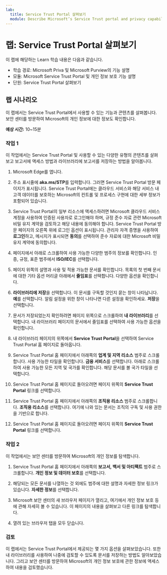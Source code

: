 ```yaml
---
lab:
  title: Service Trust Portal 살펴보기
  module: Describe Microsoft’s Service Trust portal and privacy capabilities
---
```


# 랩: Service Trust Portal 살펴보기

이 랩에 해당하는 Learn 학습 내용은 다음과 같습니다.

- 학습 경로: Microsoft Priva 및 Microsoft Purview의 기능 설명
- 모듈: Microsoft Service Trust Portal 및 개인 정보 보호 기능 설명
- 단원: Service Trust Portal 살펴보기

## 랩 시나리오

이 랩에서는 Service Trust Portal에서 사용할 수 있는 기능과 콘텐츠를 살펴봅니다. 보안 센터를 방문하여 Microsoft의 개인 정보에 대한 정보도 확인합니다.

**예상 시간:** 10~15분

### 작업 1

이 작업에서는 Service Trust Portal 및 사용할 수 있는 다양한 유형의 콘텐츠를 살펴보고 보고서에 액세스 방법과 라이브러리에 보고서를 저장하는 방법을 알아봅니다.

1. Microsoft Edge를 엽니다.

1. 주소 표시줄에 **aka.ms/STP**를 입력합니다. 그러면 Service Trust Portal 방문 페이지가 표시됩니다. Service Trust Portal에는 클라우드 서비스와 해당 서비스 내 고객 데이터를 보호하는 Microsoft의 컨트롤 및 프로세스 구현에 대한 세부 정보가 포함되어 있습니다.

1. Service Trust Portal의 일부 리소스에 액세스하려면 Microsoft 클라우드 서비스 계정을 사용하여 인증된 사용자로 로그인해야 하며, 규정 준수 자료 관련 Microsoft 비밀 유지 계약을 검토하고 해당 내용에 동의해야 합니다. Service Trust Portal 방문 페이지의 오른쪽 위에 로그인 옵션이 표시됩니다.  관리자 자격 증명을 사용하여 **로그인**하고, 메시지가 표시되면 **동의**를 선택하여 준수 자료에 대한 Microsoft 비밀 유지 계약에 동의합니다.

1. 페이지에서 아래로 스크롤하여 사용 가능한 다양한 범주의 정보를 확인합니다. 인증, 규정, 표준 범주에서 **ISO/IEC**를 선택합니다.

1. 페이지 위쪽의 설명과 사용 및 적용 가능한 문서를 확인합니다.  목록의 첫 번째 문서에 대한 기타 옵션 머리글 아래에서 **줄임표**를 선택합니다.  다양한 옵션을 확인합니다.

1. **라이브러리에 저장**을 선택합니다.  이 문서를 구독할 것인지 묻는 창이 나타납니다.  **예**를 선택합니다. 알림 설정을 위한 창이 나타나면 다른 설정을 확인하세요. **저장**을 선택합니다.

1. 문서가 저장되었는지 확인하려면 페이지 위쪽으로 스크롤하여 **내 라이브러리**를 선택합니다.  내 라이브러리 페이지의 문서에서 줄임표를 선택하여 사용 가능한 옵션을 확인합니다.

1. 내 라이브러리 페이지의 위쪽에서 **Service Trust Portal**을 선택하여 Service Trust Portal 홈 페이지로 돌아옵니다.

1. Service Trust Portal 홈 페이지에서 아래쪽의 **업계 및 지역 리소스** 범주로 스크롤합니다.  사용 가능한 타일을 확인합니다.  **금융 서비스**를 선택합니다.  아래로 스크롤하여 사용 가능한 모든 지역 및 국가를 확인합니다.  해당 문서를 볼 국가 타일을 선택합니다.

1. Service Trust Portal 홈 페이지로 돌아오려면 페이지 위쪽의 **Service Trust Portal** 링크를 선택합니다.

1. Service Trust Portal 홈 페이지에서 아래쪽의 **조직용 리소스** 범주로 스크롤합니다. **조직용 리소스**를 선택합니다.  여기에 나와 있는 문서는 조직의 구독 및 사용 권한을 기반으로 합니다.

1. Service Trust Portal 홈 페이지로 돌아오려면 페이지 위쪽의 **Service Trust Portal** 링크를 선택합니다.

### 작업 2

이 작업에서는 보안 센터를 방문하여 Microsoft의 개인 정보를 탐색합니다.

1. Service Trust Portal 홈 페이지에서 아래쪽의 **보고서, 백서 및 아티팩트** 범주로 스크롤합니다. **개인 정보 및 데이터 보호**를 선택합니다.  

1. 해당되는 모든 문서를 나열하는 것 외에도 범주에 대한 설명과 자세한 정보 링크가 있습니다.  **자세한 정보**를 선택합니다.

1. Microsoft 보안 센터의 새 브라우저 페이지가 열리고, 여기에서 개인 정보 보호 등에 관해 자세히 볼 수 있습니다. 이 페이지의 내용을 살펴보고 다른 링크를 탐색합니다.

1. 열려 있는 브라우저 탭을 모두 닫습니다.

### 검토

이 랩에서는 Service Trust Portal에서 제공되는 몇 가지 옵션을 살펴보았습니다. 또한 내 라이브러리를 사용하여 나중에 검토할 수 있도록 문서를 저장하는 방법도 알아보았습니다.  그리고 보안 센터를 방문하여 Microsoft의 개인 정보 보호에 관한 정보에 액세스하여 내용을 검토했습니다.
